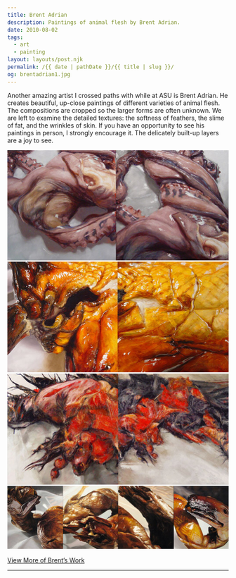 ```yaml
---
title: Brent Adrian
description: Paintings of animal flesh by Brent Adrian.
date: 2010-08-02
tags: 
  - art
  - painting
layout: layouts/post.njk
permalink: /{{ date | pathDate }}/{{ title | slug }}/
og: brentadrian1.jpg
---
```


Another amazing artist I crossed paths with while at ASU is Brent Adrian. He creates beautiful, up-close paintings of different varieties of animal flesh. The compositions are cropped so the larger forms are often unknown. We are left to examine the detailed textures: the softness of feathers, the slime of fat, and the wrinkles of skin. If you have an opportunity to see his paintings in person, I strongly encourage it. The delicately built-up layers are a joy to see.

![](/img/brentadrian1.jpg)![](/img/brentadrian2.jpg)![](/img/brentadrian3.jpg)![](/img/brentadrian4.jpg)

<p class="learn-more">
  <a href="http://kingjackass.menglef.org/index.html">View More of Brent’s Work</a>
</p>

---
